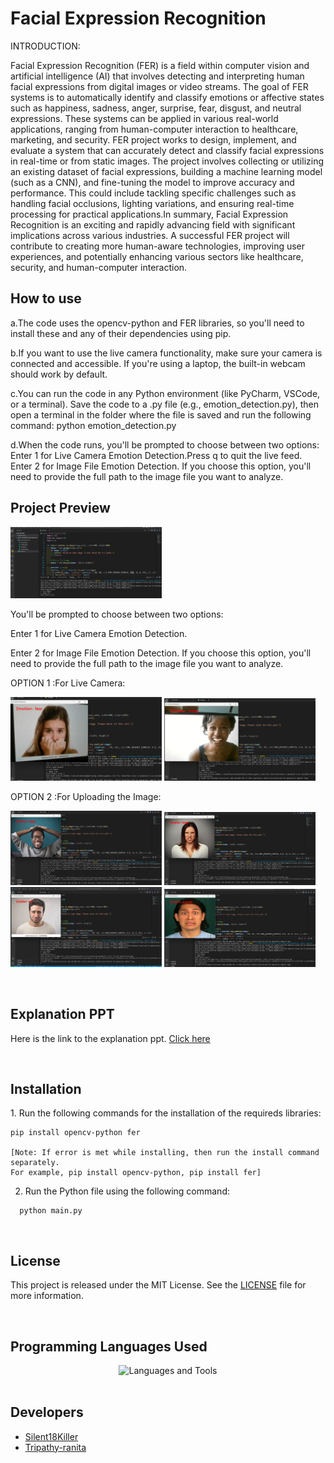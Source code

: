 # Facial Expression Recognition
<p>INTRODUCTION:</p>
Facial Expression Recognition (FER) is a field within computer vision and artificial intelligence (AI) that involves detecting and interpreting human facial expressions from digital images or video streams. The goal of FER systems is to automatically identify and classify emotions or affective states such as happiness, sadness, anger, surprise, fear, disgust, and neutral expressions. These systems can be applied in various real-world applications, ranging from human-computer interaction to healthcare, marketing, and security. FER project works to design, implement, and evaluate a system that can accurately detect and classify facial expressions in real-time or from static images. The project involves collecting or utilizing an existing dataset of facial expressions, building a machine learning model (such as a CNN), and fine-tuning the model to improve accuracy and performance. This could include tackling specific challenges such as handling facial occlusions, lighting variations, and ensuring real-time processing for practical applications.In summary, Facial Expression Recognition is an exciting and rapidly advancing field with significant implications across various industries. A successful FER project will contribute to creating more human-aware technologies, improving user experiences, and potentially enhancing various sectors like healthcare, security, and human-computer interaction.
<h2>How to use</h2>
<p>a.The code uses the opencv-python and FER libraries, so you'll need to install these and any of their dependencies using pip.</p>
<p>b.If you want to use the live camera functionality, make sure your camera is connected and accessible. If you're using a laptop, the built-in webcam should work by default.</p>
<p>c.You can run the code in any Python environment (like PyCharm, VSCode, or a terminal). Save the code to a .py file (e.g., emotion_detection.py), then open a terminal in the folder where the file is saved and run the following command: python emotion_detection.py</p>
<p>d.When the code runs, you'll be prompted to choose between two options:
Enter 1 for Live Camera Emotion Detection.Press q to quit the live feed.
Enter 2 for Image File Emotion Detection. If you choose this option, you'll need to provide the full path to the image file you want to analyze.</p>

<h2>Project Preview</h2>
<p><img src="https://github.com/Silent18Killer/Face-Emotion-Recognition/blob/main/Preview/Normal%20Window.png" alt="normal-window" width="48%"/>
<p>You'll be prompted to choose between two options:</p>
<p>Enter 1 for Live Camera Emotion Detection.</p>
<p>Enter 2 for Image File Emotion Detection. If you choose this option, you'll need to provide the full path to the image file you want to analyze.
<p>OPTION 1 :For Live Camera:</p>
<p><img src="https://github.com/Silent18Killer/Face-Emotion-Recognition/blob/main/Preview/fear-1.png" alt="fear-1" width="48%"/>
<img src="https://github.com/Silent18Killer/Face-Emotion-Recognition/blob/main/Preview/happy-1.png" alt="happy-1" width="48%"/>
<p>OPTION 2 :For Uploading the Image:</p>
<img src="https://github.com/Silent18Killer/Face-Emotion-Recognition/blob/main/Preview/happy-2.png" alt="happy-2" width="48%"/>
<img src="https://github.com/Silent18Killer/Face-Emotion-Recognition/blob/main/Preview/angry-2.png" alt="angry-2" width="48%"/>
<img src="https://github.com/Silent18Killer/Face-Emotion-Recognition/blob/main/Preview/sad-2.png" alt="sad-2" width="48%"/>
<img src="https://github.com/Silent18Killer/Face-Emotion-Recognition/blob/main/Preview/surprise-2.png" alt="surprise-2" width="48%"/></p>
<br/>

<h2>Explanation PPT</h2>
<p>Here is the link to the explanation ppt. <a href="">Click here</a></p>
</br>

<h2>Installation</h2>
1. Run the following commands for the installation of the requireds libraries:

```
pip install opencv-python fer

[Note: If error is met while installing, then run the install command separately.
For example, pip install opencv-python, pip install fer]
```

2. Run the Python file using the following command:

```
  python main.py
```
</br>

<h2>License</h2>
<p>This project is released under the MIT License. See the <a href="https://github.com/Silent18Killer/Face-Emotion-Recognition/blob/main/LICENSE">LICENSE</a> file for more information.</p>
</br>

<h2>Programming Languages Used</h2>
<div align="center">
  <img aligh="center" src="https://skillicons.dev/icons?i=python,opencv" alt="Languages and Tools">
</div>
</br>

<h2>Developers</h2>
<ul>
  <li><a href="https://github.com/Silent18Killer">Silent18Killer</a></li>
  <li><a href="https://github.com/RanitaTripathy">Tripathy-ranita</a></li>
</ul>

